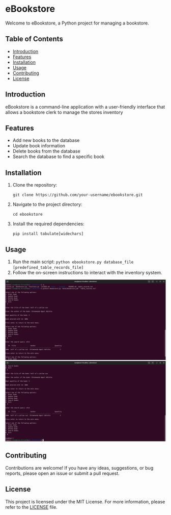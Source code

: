 # eBookstore

Welcome to eBookstore, a Python project for managing a bookstore.

## Table of Contents
- [Introduction](#introduction)
- [Features](#features)
- [Installation](#installation)
- [Usage](#usage)
- [Contributing](#contributing)
- [License](#license)

## Introduction
eBookstore is a command-line application with a user-friendly interface that allows a bookstore clerk to manage the stores inventory

## Features
- Add new books to the database
- Update book information
- Delete books from the database
- Search the database to find a specific book

## Installation
1. Clone the repository:
    ```
    git clone https://github.com/your-username/ebookstore.git
    ```

2. Navigate to the project directory:
    ```
    cd ebookstore
    ```

3. Install the required dependencies:
    ```
    pip install tabulate[widechars]
    ```

## Usage
1. Run the main script: `python ebookstore.py database_file [predefined_table_records_file]`
2. Follow the on-screen instructions to interact with the inventory system.

![First screenshot of ebookstore](ebookstore_screenshot_1.png)
![Second continuation screenshot of ebookstore](ebookstore_screenshot_2.png)

## Contributing
Contributions are welcome! If you have any ideas, suggestions, or bug reports, please open an issue or submit a pull request.

## License
This project is licensed under the MIT License. For more information, please refer to the [LICENSE](LICENSE.md) file.
